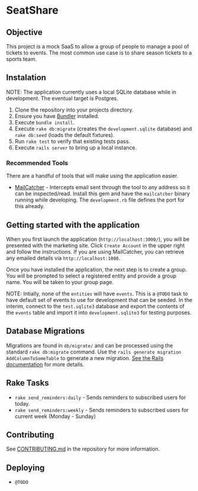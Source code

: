 # SeatShare

## Objective

This project is a mock SaaS to allow a group of people to manage a pool of tickets to events. The most common use case is to share season tickets to a sports team.

## Instalation

NOTE: The application currently uses a local SQLite database while in development. The eventual target is Postgres.

1. Clone the repository into your projects directory.
2. Ensure you have [Bundler](http://bundler.io/) installed.
3. Execute `bundle install`.
4. Execute `rake db:migrate` (creates the `development.sqlite` database) and `rake db:seed` (loads the default fixtures).
4. Run `rake test` to verify that existing tests pass.
5. Execute `rails server` to bring up a local instance.

### Recommended Tools

There are a handful of tools that will make using the application easier.

* [MailCatcher](http://mailcatcher.me/) - Intercepts email sent through the tool to any address so it can be inspected/read.  Install this gem and have the `mailcatcher` binary running while developing. The `development.rb` file defines the port for this already.

## Getting started with the application

When you first launch the application (`http://localhost:3000/`), you will be presented with the marketing site. Click `Create Account` in the upper right and follow the instructions. If you are using MailCatcher, you can retrieve any emailed details via `http://localhost:1080`.

Once you have installed the application, the next step is to create a group. You will be prompted to select a registered entity and provide a group name. You will be taken to your group page.

NOTE: Intially, none of the `entities` will have `events`. This is a `@TODO` task to have default set of events to use for development that can be seeded. In the interim, connect to the `test.sqlite3` database and export the contents of the `events` table and import it into `development.sqlite3` for testing purposes.

## Database Migrations

Migrations are found in `db/migrate/` and can be processed using the standard `rake db:migrate` command. Use the `rails generate migration AddColumnToSomeTable` to generate a new migration. [See the Rails documentation](http://guides.rubyonrails.org/migrations.html) for more details.

## Rake Tasks

* `rake send_reminders:daily` - Sends reminders to subscribed users for today.
* `rake send_reminders:weekly` - Sends reminders to subscribed users for current week (Monday - Sunday)

## Contributing

See [CONTRIBUTING.md](https://github.com/stephenyeargin/seatshare-rails/blob/master/CONTRIBUTING.md) in the repository for more information.

## Deploying

* `@TODO`